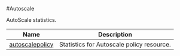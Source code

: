 #Autoscale

AutoScale statistics.


<table><thead><tr><th>Name</th><th>Description</th></tr></thead><tbody><tr><td><a href=".././autoscalepolicy/autoscalepolicy/">autoscalepolicy</a></td><td>Statistics for Autoscale policy resource.</td></tr></tbody></table>
